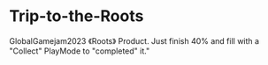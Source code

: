 # Trip-to-the-Roots
GlobalGamejam2023 《Roots》 Product. Just finish 40% and fill with a "Collect" PlayMode to "completed" it."
